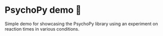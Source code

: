 # PsychoPy demo 🧠

Simple demo for showcasing the PsychoPy library using an experiment on reaction times in various conditions.
